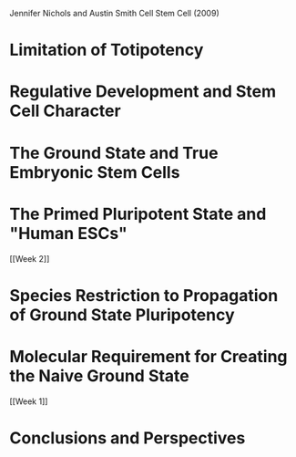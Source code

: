 Jennifer Nichols and Austin Smith
Cell Stem Cell (2009)

# Limitation of Totipotency
# Regulative Development and Stem Cell Character
# The Ground State and True Embryonic Stem Cells
# The Primed Pluripotent State and "Human ESCs"
[[Week 2]]
# Species Restriction to Propagation of Ground State Pluripotency
# Molecular Requirement for Creating the Naive Ground State
[[Week 1]]
# Conclusions and Perspectives


